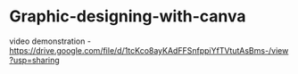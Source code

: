 # Graphic-designing-with-canva
video demonstration -https://drive.google.com/file/d/1tcKco8ayKAdFFSnfppiYfTVtutAsBms-/view?usp=sharing
